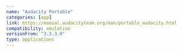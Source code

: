 ```yaml
---
name: "Audacity Portable"
categories: [app]
link: https://manual.audacityteam.org/man/portable_audacity.html
compatibility: emulation
versionFrom: "3.3.3.0"
type: applications
---
```



